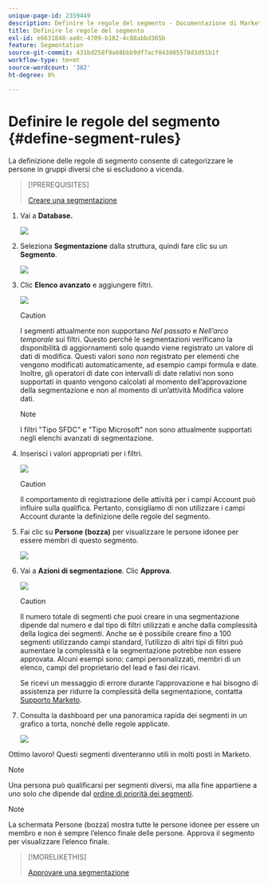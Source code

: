 ```yaml
---
unique-page-id: 2359449
description: Definire le regole del segmento - Documentazione di Marketo - Documentazione del prodotto
title: Definire le regole del segmento
exl-id: e6631848-aa8c-4709-b182-4c88abbd365b
feature: Segmentation
source-git-commit: 431bd258f9a68bbb9df7acf043085578d3d91b1f
workflow-type: tm+mt
source-wordcount: '382'
ht-degree: 0%

---
```


# Definire le regole del segmento {#define-segment-rules}

La definizione delle regole di segmento consente di categorizzare le persone in gruppi diversi che si escludono a vicenda.

>[!PREREQUISITES]
>
>[Creare una segmentazione](/help/marketo/product-docs/personalization/segmentation-and-snippets/segmentation/create-a-segmentation.md)

1. Vai a **Database.**

   ![](assets/image2017-3-28-14-3a7-3a42.png)

1. Seleziona **Segmentazione** dalla struttura, quindi fare clic su un **Segmento**.

   ![](assets/image2017-3-28-14-3a11-3a15.png)

1. Clic **Elenco avanzato** e aggiungere filtri.

   ![](assets/image2017-3-28-14-3a18-3a19.png)

   >[!CAUTION]
   >
   >I segmenti attualmente non supportano _Nel passato_ e _Nell’arco temporale_  sui filtri. Questo perché le segmentazioni verificano la disponibilità di aggiornamenti solo quando viene registrato un valore di dati di modifica. Questi valori sono _non_ registrato per elementi che vengono modificati automaticamente, ad esempio campi formula e date. Inoltre, gli operatori di date con intervalli di date relativi non sono supportati in quanto vengono calcolati al momento dell’approvazione della segmentazione e non al momento di un’attività Modifica valore dati.

   >[!NOTE]
   >
   >I filtri &quot;Tipo SFDC&quot; e &quot;Tipo Microsoft&quot; non sono attualmente supportati negli elenchi avanzati di segmentazione.

1. Inserisci i valori appropriati per i filtri.

   ![](assets/image2017-3-28-14-3a18-3a33.png)

   >[!CAUTION]
   >
   >Il comportamento di registrazione delle attività per i campi Account può influire sulla qualifica. Pertanto, consigliamo di non utilizzare i campi Account durante la definizione delle regole del segmento.

1. Fai clic su **Persone (bozza)** per visualizzare le persone idonee per essere membri di questo segmento.

   ![](assets/image2017-3-28-14-3a20-3a15.png)

1. Vai a **Azioni di segmentazione**. Clic **Approva**.

   ![](assets/image2014-9-15-11-3a36-3a7.png)

   >[!CAUTION]
   >
   >Il numero totale di segmenti che puoi creare in una segmentazione dipende dal numero e dal tipo di filtri utilizzati e anche dalla complessità della logica dei segmenti. Anche se è possibile creare fino a 100 segmenti utilizzando campi standard, l’utilizzo di altri tipi di filtri può aumentare la complessità e la segmentazione potrebbe non essere approvata. Alcuni esempi sono: campi personalizzati, membri di un elenco, campi del proprietario del lead e fasi dei ricavi.
   >
   >Se ricevi un messaggio di errore durante l’approvazione e hai bisogno di assistenza per ridurre la complessità della segmentazione, contatta [Supporto Marketo](https://nation.marketo.com/t5/Support/ct-p/Support).

1. Consulta la dashboard per una panoramica rapida dei segmenti in un grafico a torta, nonché delle regole applicate.

   ![](assets/image2014-9-15-11-3a36-3a19.png)

Ottimo lavoro! Questi segmenti diventeranno utili in molti posti in Marketo.

>[!NOTE]
>
>Una persona può qualificarsi per segmenti diversi, ma alla fine appartiene a uno solo che dipende dal [ordine di priorità dei segmenti](/help/marketo/product-docs/personalization/segmentation-and-snippets/segmentation/segmentation-order-priority.md).

>[!NOTE]
>
>La schermata Persone (bozza) mostra tutte le persone idonee per essere un membro e non è sempre l’elenco finale delle persone. Approva il segmento per visualizzare l’elenco finale.

>[!MORELIKETHIS]
>
>[Approvare una segmentazione](/help/marketo/product-docs/personalization/segmentation-and-snippets/segmentation/approve-a-segmentation.md)

